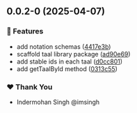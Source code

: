 ## 0.0.2-0 (2025-04-07)

### 🚀 Features

- add notation schemas ([4417e3b](https://github.com/naadlabs/notation/commit/4417e3b))
- scaffold taal library package ([ad90e69](https://github.com/naadlabs/notation/commit/ad90e69))
- add stable ids in each taal ([d0cc801](https://github.com/naadlabs/notation/commit/d0cc801))
- add getTaalById method ([0313c55](https://github.com/naadlabs/notation/commit/0313c55))

### ❤️ Thank You

- Indermohan Singh @imsingh